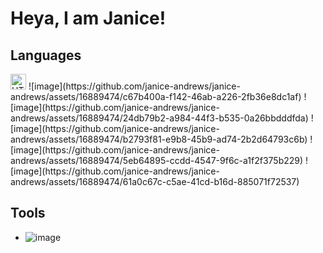 # Heya, I am Janice! 

## Languages

<p>
  <img src="https://github.com/janice-andrews/janice-andrews/assets/16889474/c67b400a-f142-46ab-a226-2fb36e8dc1af" alt="HTML" width="25" height=25"" />  
![image](https://github.com/janice-andrews/janice-andrews/assets/16889474/c67b400a-f142-46ab-a226-2fb36e8dc1af)
![image](https://github.com/janice-andrews/janice-andrews/assets/16889474/24db79b2-a984-44f3-b535-0a26bbdddfda)
![image](https://github.com/janice-andrews/janice-andrews/assets/16889474/b2793f81-e9b8-45b9-ad74-2b2d64793c6b)
![image](https://github.com/janice-andrews/janice-andrews/assets/16889474/5eb64895-ccdd-4547-9f6c-a1f2f375b229)
![image](https://github.com/janice-andrews/janice-andrews/assets/16889474/61a0c67c-c5ae-41cd-b16d-885071f72537)
</p>



## Tools
- ![image](https://github.com/janice-andrews/janice-andrews/assets/16889474/8c065145-0055-4d73-8a7f-d744769539c1)






